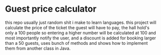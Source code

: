 # Guest price calculator
this repo usually just random shit i make to learn languages.
this project will calculate the price of the ticket the guest will have to pay, the hall hold's only a 100 people so entering a higher number will be calculated at 100 and most importantly notify the user, and a discount is added for booking larger than a 50 guests, uses bunch of methods and shows how to implement them from another class in Java.
